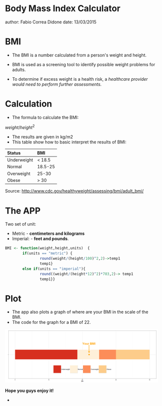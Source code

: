 Body Mass Index Calculator
========================================================
author: Fabio Correa Didone
date: 13/03/2015 

BMI
========================================================


- The BMI is a number calculated from a person's weight and height.   


- BMI is used as a screening tool to identify possible weight problems for adults.  


- To determine if excess weight is a health risk, a _healthcare provider would need to perform further assessments._ 

Calculation
========================================================

- The formula to calculate the BMI: 

 ${weight}/{height}^{2}$
 
- The results are given in kg/m2
- This table show how to basic interpret the results of BMI:
 

|Status      |BMI     |
|:-----------|:-------|
|Underweight |< 18.5  |
|Normal      |18.5-25 |
|Overweight  |25-30   |
|Obese       |> 30    |

Source: http://www.cdc.gov/healthyweight/assessing/bmi/adult_bmi/


The APP
========================================================

Two set of unit:

- Metric - **centimeters and kilograms** 
- Imperial: - **feet and pounds**.



```r
BMI <- function(weight,height,units)  { 
        if(units == "metric") {
                round(weight/(height/100)^2,2)->temp1
                temp1}
        else if(units == "imperial"){
                round((weight/(height*12)^2)*703,2)-> temp1
                temp1}}
```

Plot
===

- The app also plots a graph of where are your BMI in the scale of the BMI.
- The  code for the graph for a BMI of 22.

![plot of chunk unnamed-chunk-3](BMI-figure/unnamed-chunk-3-1.png) 


**Hope you guys enjoy it!** 

-
